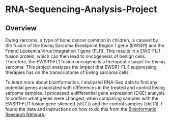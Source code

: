 # RNA-Sequencing-Analysis-Project

## Overview

Ewing sarcoma, a type of bone cancer common in children, is caused by the fusion of the Ewing Sarcoma Breakpoint Region 1 gene (EWSR1) and the Friend Leukemia Virus Integration 1 gene (FLI1). This results in a EWS-FLI1 fusion protein, which can then lead to oncogenesis of benign cells. Therefore, the EWSR1-FL1 fusion oncogene  is a therapeutic target for Ewing sarcoma. This project analyzes the impact that EWSR1-FLI1 suppressing therapies has on the transcriptome of Ewing sarcoma cells. 

To learn more about bioinformatics, I analyzed RNA-Seq data to find any potential genes associated with differences in the treated and control Ewing sarcoma samples. I processed a differential gene expression (DGE) analysis to confirm what genes were changed, when comparing samples with the EWSR1-FLI1 fusion gene silenced (`shEF1`) and the control samples (`shCTR`). I found the data and instructions on how to do this from the [Bioinformatic Research Network](https://github.com/Bioinformatics-Research-Network/skill-assessments/tree/main/RNA-Seq%20Analysis).
